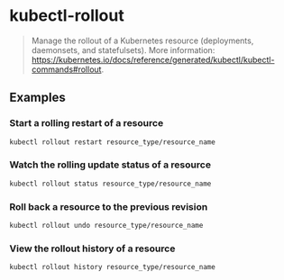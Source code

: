 # kubectl-rollout

> Manage the rollout of a Kubernetes resource (deployments, daemonsets, and statefulsets). More information: <https://kubernetes.io/docs/reference/generated/kubectl/kubectl-commands#rollout>.

## Examples

### Start a rolling restart of a resource

```bash
kubectl rollout restart resource_type/resource_name
```

### Watch the rolling update status of a resource

```bash
kubectl rollout status resource_type/resource_name
```

### Roll back a resource to the previous revision

```bash
kubectl rollout undo resource_type/resource_name
```

### View the rollout history of a resource

```bash
kubectl rollout history resource_type/resource_name
```
